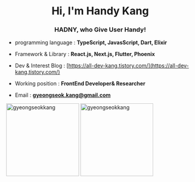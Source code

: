 <h1 align="center">Hi, I'm Handy Kang</h1>
<h3 align="center">HADNY, who Give User Handy!</h3>


- programming language : **TypeScript, JavasScript, Dart, Elixir**

- Framework & Library : **React.js, Next.js, Flutter, Phoenix**

- Dev & Interest Blog : [https://all-dev-kang.tistory.com/](https://all-dev-kang.tistory.com/)

- Working position : **FrontEnd Developer& Researcher**

- Email : **gyeongseok.kang@gmail.com**

<div style="display=flex;justify-content=center">
  <img align="center" height="195px" src="https://github-readme-stats.vercel.app/api?username=gyeongseokkang&show_icons=true&locale=en" alt="gyeongseokkang" />
  <img align="center" height="195px" src="https://github-readme-stats.vercel.app/api/top-langs/?username=gyeongseokkang&layout=compact" alt="gyeongseokkang" />
</div>
